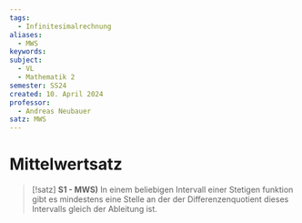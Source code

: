 ```yaml
---
tags:
  - Infinitesimalrechnung
aliases:
  - MWS
keywords: 
subject:
  - VL
  - Mathematik 2
semester: SS24
created: 10. April 2024
professor:
  - Andreas Neubauer
satz: MWS
---
```

 

# Mittelwertsatz

> [!satz] **S1 - MWS)** 
> In einem beliebigen Intervall einer Stetigen funktion gibt es mindestens eine Stelle an der der Differenzenquotient dieses Intervalls gleich der Ableitung ist.